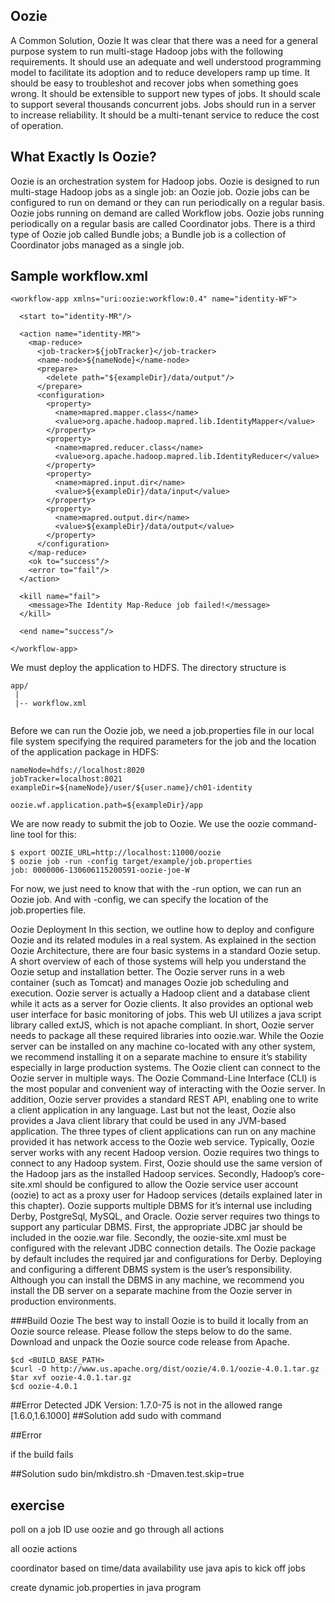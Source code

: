 ## Oozie
A Common Solution, Oozie
 It was clear that there was a need for a general purpose system to run multi-stage Hadoop jobs with the following  requirements.
 It should use an adequate and well understood programming model to facilitate its adoption and to reduce developers ramp up time.
 It should be easy to troubleshot and recover jobs when something goes wrong.
 It should be extensible to support new types of jobs.
 It should scale to support several thousands concurrent jobs.
 Jobs should run in a server to increase reliability.
 It should be a multi-tenant service to reduce the cost of operation.
 
## What Exactly Is Oozie?
Oozie is an orchestration system for Hadoop jobs. Oozie is designed to run multi-stage Hadoop jobs as a single job: an Oozie job. Oozie jobs can be configured to run on demand or they can run periodically on a regular basis. Oozie jobs running on demand are called Workflow jobs. Oozie jobs running periodically on a regular basis are called Coordinator jobs. There is a third type of Oozie job called Bundle jobs; a Bundle job is a collection of Coordinator jobs managed as a single job.

## Sample workflow.xml

```
<workflow-app xmlns="uri:oozie:workflow:0.4" name="identity-WF">

  <start to="identity-MR"/>

  <action name="identity-MR">
    <map-reduce>
      <job-tracker>${jobTracker}</job-tracker>
      <name-node>${nameNode}</name-node>
      <prepare>
        <delete path="${exampleDir}/data/output"/>
      </prepare>
      <configuration>
        <property>
          <name>mapred.mapper.class</name>
          <value>org.apache.hadoop.mapred.lib.IdentityMapper</value>
        </property>
        <property>
          <name>mapred.reducer.class</name>
          <value>org.apache.hadoop.mapred.lib.IdentityReducer</value>
        </property>
        <property>
          <name>mapred.input.dir</name>
          <value>${exampleDir}/data/input</value>
        </property>
        <property>
          <name>mapred.output.dir</name>
          <value>${exampleDir}/data/output</value>
        </property>
      </configuration>
    </map-reduce>
    <ok to="success"/>
    <error to="fail"/>
  </action>

  <kill name="fail">
    <message>The Identity Map-Reduce job failed!</message>
  </kill>

  <end name="success"/>

</workflow-app>
```

We must deploy the application to HDFS. The directory structure is

```
app/
 |
 |-- workflow.xml
 
```

Before we can run the Oozie job, we need a job.properties file in our local file system specifying the required parameters for the job and the location of the application package in HDFS:
```
nameNode=hdfs://localhost:8020
jobTracker=localhost:8021
exampleDir=${nameNode}/user/${user.name}/ch01-identity

oozie.wf.application.path=${exampleDir}/app
```

We are now ready to submit the job to Oozie. We use the oozie command-line tool for this:

```
$ export OOZIE_URL=http://localhost:11000/oozie
$ oozie job -run -config target/example/job.properties
job: 0000006-130606115200591-oozie-joe-W
```

For now, we just need to know that with the -run option, we can run an Oozie job. And with -config, we can specify the location of the job.properties file.

Oozie Deployment
In this section, we outline how to deploy and configure Oozie and its related modules in a real system. As explained in the section Oozie Architecture, there are four basic systems in a standard Oozie setup. A short overview of each of those systems will help you understand the Oozie setup and installation better.
The Oozie server runs in a web container (such as Tomcat) and manages Oozie job scheduling and execution. Oozie server is actually a Hadoop client and a database client while it acts as a server for Oozie clients. It also provides an optional web user interface for basic monitoring of jobs. This web UI utilizes a java script library called extJS, which is not apache compliant. In short, Oozie server needs to package all these required libraries into oozie.war. While the Oozie server can be installed on any machine co-located with any other system, we recommend installing it on a separate machine to ensure it’s stability especially in large production systems.
The Oozie client can connect to the Oozie server in multiple ways. The Oozie Command-Line Interface (CLI) is the most popular and convenient way of interacting with the Oozie server. In addition, Oozie server provides a standard REST API, enabling one to write a client application in any language. Last but not the least, Oozie also provides a Java client library that could be used in any JVM-based application. The three types of client applications can run on any machine provided it has network access to the Oozie web service.
Typically, Oozie server works with any recent Hadoop version. Oozie requires two things to connect to any Hadoop system. First, Oozie should use the same version of the Hadoop jars as the installed Hadoop services. Secondly, Hadoop’s core-site.xml should be configured to allow the Oozie service user account (oozie) to act as a proxy user for Hadoop services (details explained later in this chapter).
Oozie supports multiple DBMS for it’s internal use including Derby, PostgreSql, MySQL, and Oracle. Oozie server requires two things to support any particular DBMS. First, the appropriate JDBC jar should be included in the oozie.war file. Secondly, the oozie-site.xml must be configured with the relevant JDBC connection details. The Oozie package by default includes the required jar and configurations for Derby. Deploying and configuring a different DBMS system is the user’s responsibility. Although you can install the DBMS in any machine, we recommend you install the DB server on a separate machine from the Oozie server in production environments.











###Build Oozie
The best way to install Oozie is to build it locally from an Oozie source release. Please follow the steps below to do the same.
Download and unpack the Oozie source code release from Apache.
```
$cd <BUILD_BASE_PATH>
$curl -O http://www.us.apache.org/dist/oozie/4.0.1/oozie-4.0.1.tar.gz
$tar xvf oozie-4.0.1.tar.gz
$cd oozie-4.0.1
```


##Error
Detected JDK Version: 1.7.0-75 is not in the allowed range [1.6.0,1.6.1000]
##Solution
add sudo with command

##Error

if the build fails

##Solution
sudo bin/mkdistro.sh -Dmaven.test.skip=true



exercise
--------

poll on a job ID
use oozie and go through all actions

all oozie actions

coordinator based on time/data availability
use java apis to kick off jobs


create dynamic job.properties in java program 





